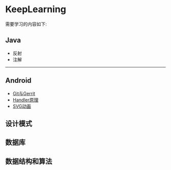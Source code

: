 # KeepLearning
需要学习的内容如下:
## Java
- 反射
- 注解
---
## Android
- [Git与Gerrit](https://github.com/MitchZhang/KeepLearning/blob/master/GitAndGerr[it.md)
- [Handler原理](https://github.com/MitchZhang/KeepLearning/blob/master/Handler%E5%8E%9F%E7%90%86.md)
- [SVG动画](https://github.com/MitchZhang/KeepLearning/blob/master/Android%20SVG%20%E5%8A%A8%E7%94%BB.md)
## 设计模式
## 数据库
## 数据结构和算法

